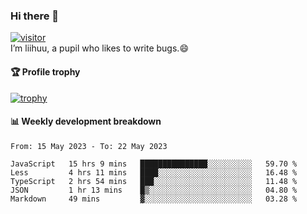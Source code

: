 ### Hi there 👋
[![visitor](https://visitor-badge.glitch.me/badge?page_id=liihuu&right_color=blue)](https://github.com/liihuu)<br>
I’m liihuu, a pupil who likes to write bugs.😄


#### 🏆 Profile trophy
[![trophy](https://github-profile-trophy.vercel.app?username=liihuu&margin-w=16&margin-h=16&rank=-C,-B)](https://github.com/liihuu)


#### 📊 Weekly development breakdown
<!--START_SECTION:waka-->

```text
From: 15 May 2023 - To: 22 May 2023

JavaScript   15 hrs 9 mins   ███████████████░░░░░░░░░░   59.70 %
Less         4 hrs 11 mins   ████░░░░░░░░░░░░░░░░░░░░░   16.48 %
TypeScript   2 hrs 54 mins   ███░░░░░░░░░░░░░░░░░░░░░░   11.48 %
JSON         1 hr 13 mins    █▒░░░░░░░░░░░░░░░░░░░░░░░   04.80 %
Markdown     49 mins         ▓░░░░░░░░░░░░░░░░░░░░░░░░   03.28 %
```

<!--END_SECTION:waka-->

<!--
**liihuu/liihuu** is a ✨ _special_ ✨ repository because its `README.md` (this file) appears on your GitHub profile.

Here are some ideas to get you started:

- 🔭 I’m currently working on ...
- 🌱 I’m currently learning ...
- 👯 I’m looking to collaborate on ...
- 🤔 I’m looking for help with ...
- 💬 Ask me about ...
- 📫 How to reach me: ...
- 😄 Pronouns: ...
- ⚡ Fun fact: ...
-->
